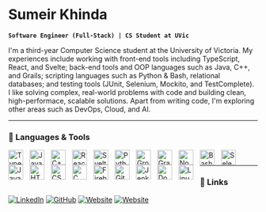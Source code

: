 # Sumeir Khinda

**`Software Engineer (Full-Stack) | CS Student at UVic`**

I'm a third-year Computer Science student at the University of Victoria. My experiences include working with front-end tools including TypeScript, React, and Svelte; back-end tools and OOP languages such as Java, C++, and Grails; scripting languages such as Python & Bash, relational databases; and testing tools (JUnit, Selenium, Mockito, and TestComplete). I like solving complex, real-world problems with code and building clean, high-performace, scalable solutions. Apart from writing code, I'm exploring other areas such as DevOps, Cloud, and AI.

---

### 🧰 Languages & Tools
<p>
<img align="left" alt="TypeScript" width="30px" style="padding-right:10px" src="https://cdn.jsdelivr.net/gh/devicons/devicon/icons/typescript/typescript-original.svg" />
<img align="left" alt="Java" width="30px" style="padding-right:10px" src="https://cdn.jsdelivr.net/gh/devicons/devicon/icons/java/java-original-wordmark.svg" />
<img align="left" alt="C++" width="30px" style="padding-right:10px" src="https://cdn.jsdelivr.net/gh/devicons/devicon/icons/cplusplus/cplusplus-original.svg" />
<img align="left" alt="React" width="30px" style="padding-right:10px" src="https://cdn.jsdelivr.net/gh/devicons/devicon/icons/react/react-original.svg" />          
<img align="left" alt="Svelte" width="30px" style="padding-right:10px" src="https://cdn.jsdelivr.net/gh/devicons/devicon/icons/svelte/svelte-original.svg" />
<img align="left" alt="Python" width="30px" style="padding-right:10px" src="https://cdn.jsdelivr.net/gh/devicons/devicon/icons/python/python-original.svg" />
<img align="left" alt="Groovy" width="30px" style="padding-right:10px" src="https://cdn.jsdelivr.net/gh/devicons/devicon/icons/groovy/groovy-original.svg" />     
<img align="left" alt="Grails" width="30px" style="padding-right:10px" src="https://cdn.jsdelivr.net/gh/devicons/devicon/icons/grails/grails-original.svg" />
<img align="left" alt="Node" width="30px" style="padding-right:10px" src="https://cdn.jsdelivr.net/gh/devicons/devicon/icons/nodejs/nodejs-original.svg" />
<img align="left" alt="Bash" width="30px" style="padding-right:10px" src="https://cdn.jsdelivr.net/gh/devicons/devicon/icons/bash/bash-original.svg" />          
<img align="left" alt="Selenium" width="30px" style="padding-right:10px" src="https://cdn.jsdelivr.net/gh/devicons/devicon/icons/selenium/selenium-original.svg" />
<img align="left" alt="JavaScript" width="30px" style="padding-right:10px" src="https://cdn.jsdelivr.net/gh/devicons/devicon/icons/javascript/javascript-original.svg" />
<img align="left" alt="HTML" width="30px" style="padding-right:10px" src="https://cdn.jsdelivr.net/gh/devicons/devicon/icons/html5/html5-original.svg" />       
<img align="left" alt="CSS" width="30px" style="padding-right:10px" src="https://cdn.jsdelivr.net/gh/devicons/devicon/icons/css3/css3-original.svg" />
<img align="left" alt="C" width="30px" style="padding-right:10px" src="https://cdn.jsdelivr.net/gh/devicons/devicon/icons/c/c-original.svg" />
<img align="left" alt="Firebase" width="30px" style="padding-right:10px" src="https://cdn.jsdelivr.net/gh/devicons/devicon/icons/firebase/firebase-plain.svg" />
<img align="left" alt="Git" width="30px" style="padding-right:10px" src="https://cdn.jsdelivr.net/gh/devicons/devicon/icons/git/git-original.svg" />
<img align="left" alt="Jenkins" width="30px" style="padding-right:10px" src="https://cdn.jsdelivr.net/gh/devicons/devicon/icons/jenkins/jenkins-original.svg" />
<img align="left" alt="Docker" width="30px" style="padding-right:10px" src="https://cdn.jsdelivr.net/gh/devicons/devicon/icons/docker/docker-original.svg" />
<img align="left" alt="Linux" width="30px" style="padding-right:10px" src="https://cdn.jsdelivr.net/gh/devicons/devicon/icons/linux/linux-original.svg" />
</p>

<br />

---

### 🔗 Links
<p>
    <a href="https://linkedin.com/in/sumeir"><img src="https://img.shields.io/badge/LinkedIn-0072b1?style=for-the-badge&logo=linkedin&logoColor=white" alt="LinkedIn"></a>
    <a href="https://github.com/sumeir"><img src="https://img.shields.io/badge/GitHub-333?style=for-the-badge&logo=github&logoColor=white" alt="GitHub"></a>
    <a href="https://sumeir.dev"><img src="https://img.shields.io/badge/Website-a69711?style=for-the-badge" alt="Website"></a>
    <a href="mailto:mail@sumeir.dev"><img src="https://img.shields.io/badge/Email-c71610?style=for-the-badge&logo=gmail&logoColor=white" alt="Website"></a>
</p>

